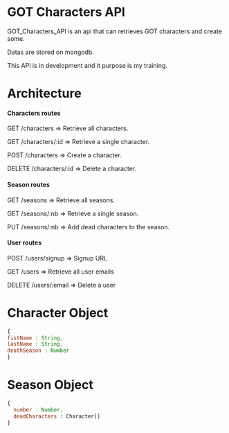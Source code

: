 # GOT Characters API

GOT_Characters_API is an api that can retrieves GOT characters and create some.

Datas are stored on mongodb.

This API is in development and it purpose is my training.


# Architecture
#### Characters routes
GET /characters   => Retrieve all characters.

GET /characters/:id => Retrieve a single character.

POST /characters => Create a character.

DELETE /characters/:id => Delete a character.

#### Season routes
 GET /seasons => Retrieve all seasons.

 GET /seasons/:nb => Retrieve a single season.

 PUT /seasons/:nb => Add dead characters to the season.

#### User routes

POST  /users/signup => Signup URL

GET /users => Retrieve all user emails

DELETE /users/:email => Delete a user

# Character Object

```javascript
{
fistName : String,
lastName : String,
deathSeason : Number
}
```
# Season Object
```javascript
{
  number : Number,
  deadCharacters : Character[]
}
```
